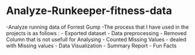 # Analyze-Runkeeper-fitness-data
-Analyze running data of Forrest Gump 
-The process that I have used in the projects is as follows :
    - Exported dataset
    - Data preprocessing
        - Removed Column that is not usefull for Analysing
        - Counted Missing Values
        - dealed with  Missing values
    - Data Visualization 
    - Summary Report
    - Fun Facts
